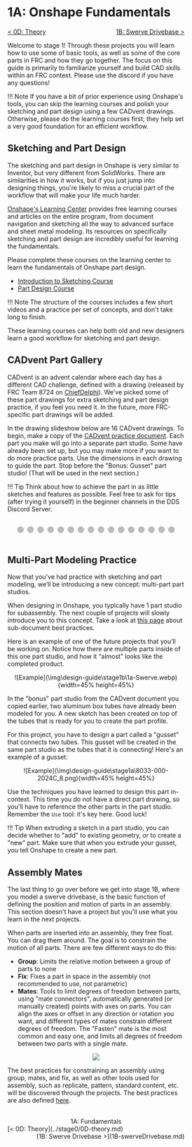 <style>
.right{
    float:right;
}
.center{
    text-align:center;
}
.left{
    float:left;
}
* {box-sizing:border-box}

/* Slideshow container */
.slideshow-container {
  max-width: 1000px;
  position: relative;
  margin: auto;
}

/* Hide the images by default */
.mySlides {
  display: none;
}

/* Next & previous buttons */
.prev, .next {
  cursor: pointer;
  position: absolute;
  top: 50%;
  width: auto;
  margin-top: -22px;
  padding: 16px;
  color: white;
  font-weight: bold;
  font-size: 18px;
  transition: 0.6s ease;
  border-radius: 0 3px 3px 0;
  user-select: none;
}

/* Position the "next button" to the right */
.next {
  right: 0;
  border-radius: 3px 0 0 3px;
}

/* On hover, add a black background color with a little bit see-through */
.prev:hover, .next:hover {
  background-color: rgba(0,0,0,0.8);
}

/* Caption text */
.text {
  color: #f2f2f2;
  font-size: 15px;
  padding: 8px 12px;
  position: absolute;
  bottom: 8px;
  width: 100%;
  text-align: center;
}

/* Number text (1/3 etc) */
.numbertext {
  color: #f2f2f2;
  font-size: 12px;
  padding: 8px 12px;
  position: absolute;
  top: 0;
}

/* The dots/bullets/indicators */
.dot {
  cursor: pointer;
  height: 15px;
  width: 15px;
  margin: 0 2px;
  background-color: #bbb;
  border-radius: 50%;
  display: inline-block;
  transition: background-color 0.6s ease;
}

.active, .dot:hover {
  background-color: #717171;
}

/* Fading animation */
.fade {
  animation-name: fade;
  animation-duration: 0.25s;
}

@keyframes fade {
  from {opacity: .4}
  to {opacity: 1}
}
</style>


# 1A: Onshape Fundamentals

<span class="left">[< 0D: Theory](../stage0/0D-theory.md)</span> <span class="right">[1B: Swerve Drivebase >](1B-swerveDrivebase.md)</span>
<br>

Welcome to stage 1! Through these projects you will learn how to use some of basic tools, as well as some of the core parts in FRC and how they go together. The focus on this guide is primarily to familiarize yourself and build CAD skills within an FRC context. Please use the discord if you have any questions!

!!! Note
    If you have a bit of prior experience using Onshape's tools, you can skip the learning courses and polish your sketching and part design using a few CADvent drawings. Otherwise, please do the learning courses first; they help set a very good foundation for an efficient workflow.

## Sketching and Part Design

The sketching and part design in Onshape is very similar to Inventor, but very different from SolidWorks. There are similarities in how it works, but if you just jump into designing things, you're likely to miss a crucial part of the workflow that will make your life much harder.

[Onshape's Learning Center](https://learn.onshape.com/) provides free learning courses and articles on the entire program, from document navigation and sketching all the way to advanced surface and sheet metal modeling. Its resources on specifically sketching and part design are incredibly useful for learning the fundamentals.

Please complete these courses on the learning center to learn the fundamentals of Onshape part design. 

- [Introduction to Sketching Course](https://learn.onshape.com/courses/introduction-to-sketching)
- [Part Design Course](https://learn.onshape.com/courses/fundamentals-part-design-using-part-studios)

!!! Note
    The structure of the courses includes a few short videos and a practice per set of concepts, and don't take long to finish.

These learning courses can help both old and new designers learn a good workflow for sketching and part design.

## CADvent Part Gallery
CADvent is an advent calendar where each day has a different CAD challenge, defined with a drawing (released by FRC Team 8724 on [ChiefDelphi](https://www.chiefdelphi.com/t/cadvent-2023-2024/446060)). We've picked some of these part drawings for extra sketching and part design practice, if you feel you need it. In the future, more FRC-specific part drawings will be added. 

In the drawing slideshow below are 16 CADvent drawings. To begin, make a copy of the [CADvent practice document](https://cad.onshape.com/documents/6af40b750516bfd9d86b2203/w/1a10c33aa547ad764e1c876c/e/d57a1b029a59e3fa8c410591). Each part you make will go into a separate part studio. Some have already been set up, but you may make more if you want to do more practice parts. Use the dimensions in each drawing to guide the part. Stop before the "Bonus: Gusset" part studio! (That will be used in the next section.)

!!! Tip
    Think about how to achieve the part in as little sketches and features as possible. Feel free to ask for tips (after trying it yourself) in the beginner channels in the DDS Discord Server.

<!-- Slideshow container -->
<div class="slideshow-container">

  <!-- Full-width images with number and caption text -->
  <div class="mySlides fade">
    <img src="/img/design-guide/stage1a/cadvents/cadvent1.webp" style="width:100%">
  </div>

  <div class="mySlides fade">
    <img src="/img/design-guide/stage1a/cadvents/cadvent2.webp" style="width:100%">
  </div>

  <div class="mySlides fade">
    <img src="/img/design-guide/stage1a/cadvents/cadvent3.webp" style="width:100%">
  </div>
  
  <div class="mySlides fade">
    <img src="/img/design-guide/stage1a/cadvents/cadvent4.webp" style="width:100%">
  </div>

  <div class="mySlides fade">
    <img src="/img/design-guide/stage1a/cadvents/cadvent5.webp" style="width:100%">
  </div>

  <div class="mySlides fade">
    <img src="/img/design-guide/stage1a/cadvents/cadvent6.webp" style="width:100%">
  </div>

  <div class="mySlides fade">
    <img src="/img/design-guide/stage1a/cadvents/cadvent7.webp" style="width:100%">
  </div>

  <div class="mySlides fade">
    <img src="/img/design-guide/stage1a/cadvents/cadvent8.webp" style="width:100%">
  </div>

  <div class="mySlides fade">
    <img src="/img/design-guide/stage1a/cadvents/cadvent9.webp" style="width:100%">
  </div>

  <div class="mySlides fade">
    <img src="/img/design-guide/stage1a/cadvents/cadvent10.webp" style="width:100%">
  </div>

  <div class="mySlides fade">
    <img src="/img/design-guide/stage1a/cadvents/cadvent11.webp" style="width:100%">
  </div>
  
  <div class="mySlides fade">
    <img src="/img/design-guide/stage1a/cadvents/cadvent12.webp" style="width:100%">
  </div>
  
  <div class="mySlides fade">
    <img src="/img/design-guide/stage1a/cadvents/cadvent13.webp" style="width:100%">
  </div>
  
  <div class="mySlides fade">
    <img src="/img/design-guide/stage1a/cadvents/cadvent14.webp" style="width:100%">
  </div>
  
  <div class="mySlides fade">
    <img src="/img/design-guide/stage1a/cadvents/cadvent15.webp" style="width:100%">
  </div>

  <div class="mySlides fade">
    <img src="/img/design-guide/stage1a/cadvents/cadvent16.webp" style="width:100%">
  </div>

  <!-- Next and previous buttons -->
  <a class="prev" onclick="plusSlides(-1)">&#10094;</a>
  <a class="next" onclick="plusSlides(1)">&#10095;</a>
</div>
<br>

<!-- The dots/circles -->
<div style="text-align:center">
  <span class="dot" onclick="currentSlide(1)"></span>
  <span class="dot" onclick="currentSlide(2)"></span>
  <span class="dot" onclick="currentSlide(3)"></span>
  <span class="dot" onclick="currentSlide(4)"></span>
  <span class="dot" onclick="currentSlide(5)"></span>
  <span class="dot" onclick="currentSlide(6)"></span>
  <span class="dot" onclick="currentSlide(7)"></span>
  <span class="dot" onclick="currentSlide(8)"></span>
  <span class="dot" onclick="currentSlide(9)"></span>
  <span class="dot" onclick="currentSlide(10)"></span>
  <span class="dot" onclick="currentSlide(11)"></span>
  <span class="dot" onclick="currentSlide(12)"></span>
  <span class="dot" onclick="currentSlide(13)"></span>
  <span class="dot" onclick="currentSlide(14)"></span>
  <span class="dot" onclick="currentSlide(15)"></span>
  <span class="dot" onclick="currentSlide(16)"></span>
</div>
<br>


## Multi-Part Modeling Practice

Now that you've had practice with sketching and part modeling, we’ll be introducing a new concept: multi-part part studios.

When designing in Onshape, you typically have 1 part studio for subassembly. The next couple of projects will slowly introduce you to this concept. Take a look at [this page](../../best-practices/sub-document-setup.md) about sub-document best practices.

Here is an example of one of the future projects that you’ll be working on. Notice how there are multiple parts inside of this one part studio, and how it “almost” looks like the completed product.

<center>![Example](\img\design-guide\stage1b\1a-Swerve.webp){width=45% height=45%}</center>

In the "bonus" part studio from the CADvent document you copied earlier, two aluminum box tubes have already been modeled for you. A new sketch has been created on top of the tubes that is ready for you to create the part profile.

For this project, you have to design a part called a "gusset" that connects two tubes. This gusset will be created in the same part studio as the tubes that it is connecting! Here's an example of a gusset:

<center>![Example](\img\design-guide\stage1a\8033-000-2024C_8.png){width=45% height=45%}</center>

Use the techniques you have learned to design this part in-context. This time you do not have a direct part drawing, so you'll have to reference the other parts in the part studio. Remember the ```Use``` tool: it's key here. Good luck!

!!! Tip
    When extruding a sketch in a part studio, you can decide whether to "add" to existing geometry, or to create a "new" part. Make sure that when you extrude your gusset, you tell Onshape to create a new part.

## Assembly Mates
The last thing to go over before we get into stage 1B, where you model a swerve drivebase, is the basic function of defining the position and motion of parts in an assembly. This section doesn't have a project but you'll use what you learn in the next projects.

When parts are inserted into an assembly, they free float. You can drag them around. The goal is to constrain the motion of all parts. There are few different ways to do this:

- **Group**: Limits the relative motion between a group of parts to none
- **Fix**: Fixes a part in space in the assembly (not recommended to use, not parametric)
- **Mates**: Tools to limit degrees of freedom between parts, using "mate connectors", automatically generated (or manually created) points with axes on parts. You can align the axes or offset in any direction or rotation you want, and different types of mates constrain different degrees of freedom. The "Fasten" mate is the most common and easy one, and limits all degrees of freedom between two parts with a single mate.

<center><img src="\img\design-guide\stage1a\mateConnectors.webp"></center>

The best practices for constraining an assembly using group, mates, and fix, as well as other tools used for assembly, such as replicate, pattern, standard content, etc. will be discovered through the projects. The best practices are also defined [here](../../best-practices/assembly-setup.md).


<br>
<center>1A: Fundamentals</center> 
<span class="left">[< 0D: Theory](../stage0/0D-theory.md)</span> <span class="right">[1B: Swerve Drivebase >](1B-swerveDrivebase.md)</span>
<br>
<br>

<script>
let slideIndex = 1;
showSlides(slideIndex);

// Next/previous controls
function plusSlides(n) {
  showSlides(slideIndex += n);
}

// Thumbnail image controls
function currentSlide(n) {
  showSlides(slideIndex = n);
}

function showSlides(n) {
  let i;
  let slides = document.getElementsByClassName("mySlides");
  let dots = document.getElementsByClassName("dot");
  if (n > slides.length) {slideIndex = 1}
  if (n < 1) {slideIndex = slides.length}
  for (i = 0; i < slides.length; i++) {
    slides[i].style.display = "none";
  }
  for (i = 0; i < dots.length; i++) {
    dots[i].className = dots[i].className.replace(" active", "");
  }
  slides[slideIndex-1].style.display = "block";
  dots[slideIndex-1].className += " active";
}
</script>
